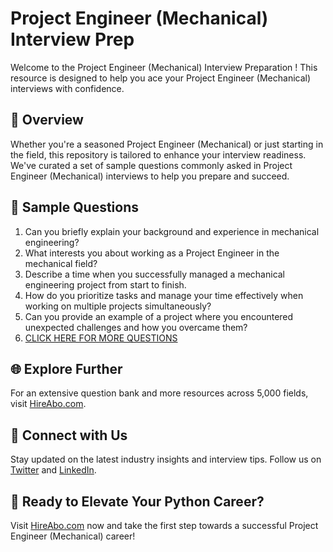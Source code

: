 # Project Engineer (Mechanical) Interview Prep

Welcome to the Project Engineer (Mechanical) Interview Preparation ! This resource is designed to help you ace your Project Engineer (Mechanical) interviews with confidence.

## 🚀 Overview

Whether you're a seasoned Project Engineer (Mechanical) or just starting in the field, this repository is tailored to enhance your interview readiness. We've curated a set of sample questions commonly asked in Project Engineer (Mechanical) interviews to help you prepare and succeed.

## 📝 Sample Questions

1. Can you briefly explain your background and experience in mechanical engineering?
2. What interests you about working as a Project Engineer in the mechanical field?
3. Describe a time when you successfully managed a mechanical engineering project from start to finish.
4. How do you prioritize tasks and manage your time effectively when working on multiple projects simultaneously?
5. Can you provide an example of a project where you encountered unexpected challenges and how you overcame them?
6. [CLICK HERE FOR MORE QUESTIONS](https://hireabo.com/job/3_1_4/Project%20Engineer%20Mechanical)

## 🌐 Explore Further

For an extensive question bank and more resources across 5,000 fields, visit [HireAbo.com](https://www.hireabo.com).

## 📱 Connect with Us

Stay updated on the latest industry insights and interview tips. Follow us on [Twitter](https://twitter.com/hireabo) and [LinkedIn](https://www.linkedin.com/in/hire-abo-3609972a8/).

## 🚀 Ready to Elevate Your Python Career?

Visit [HireAbo.com](https://www.hireabo.com) now and take the first step towards a successful Project Engineer (Mechanical) career!
